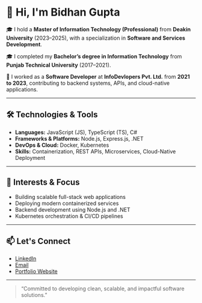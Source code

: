# 👋 Hi, I'm Bidhan Gupta

🎓 I hold a **Master of Information Technology (Professional)** from **Deakin University** (2023–2025), with a specialization in **Software and Services Development**.

🎓 I completed my **Bachelor’s degree in Information Technology** from **Punjab Technical University** (2017–2021).

💼 I worked as a **Software Developer** at **InfoDevlopers Pvt. Ltd.** from **2021 to 2023**, contributing to backend systems, APIs, and cloud-native applications.

---

## 🛠️ Technologies & Tools

- **Languages:** JavaScript (JS), TypeScript (TS), C#
- **Frameworks & Platforms:** Node.js, Express.js, .NET
- **DevOps & Cloud:** Docker, Kubernetes
- **Skills:** Containerization, REST APIs, Microservices, Cloud-Native Deployment

---

## 🚀 Interests & Focus

- Building scalable full-stack web applications
- Deploying modern containerized services
- Backend development using Node.js and .NET
- Kubernetes orchestration & CI/CD pipelines

---

## 📫 Let's Connect

- [LinkedIn](https://www.linkedin.com/in/bidhan-babu-gupta/)
- [Email](mailto:bidhanbabugupta@gmail.com)
- [Portfolio Website](https://www.bidhangupta.com.np/)

---

> “Committed to developing clean, scalable, and impactful software solutions.”
